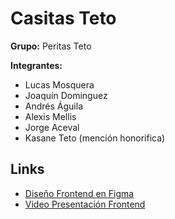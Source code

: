 # Casitas Teto

**Grupo:** Peritas Teto

**Integrantes:**
- Lucas Mosquera
- Joaquín Dominguez
- Andrés Águila
- Alexis Mellis
- Jorge Aceval
- Kasane Teto (mención honorifica)

## Links

- [Diseño Frontend en Figma](https://www.figma.com/design/CCEk2vJsU5u9GEX8SwKlYY/UEUEUE?m=auto&t=sn46b1pl7VLIPFPx-1)
- [Video Presentación Frontend](https://usmcl-my.sharepoint.com/:v:/g/personal/jorge_aceval_usm_cl/EVuhF5ltAGxEmTLqwladi4MBZ5Xgzqvc05NKtyoip-zuxQ?e=jFLwSK)
